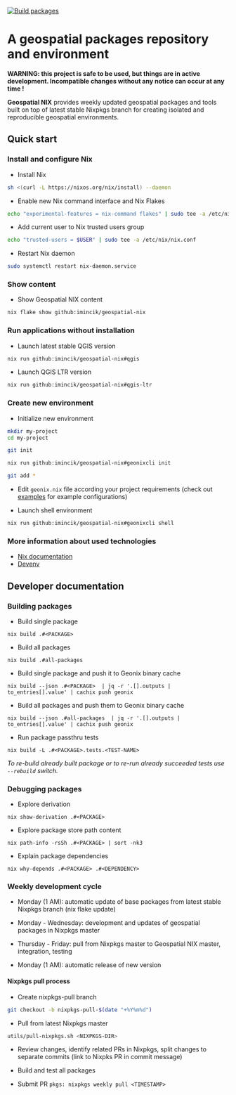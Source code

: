 [![Build packages](https://github.com/imincik/geospatial-nix/actions/workflows/build-packages.yml/badge.svg)](https://github.com/imincik/geospatial-nix/actions/workflows/build-packages.yml)

# A geospatial packages repository and environment

**WARNING: this project is safe to be used, but things are in active
development. Incompatible changes without any notice can occur at any time !**

**Geospatial NIX** provides weekly updated geospatial packages and tools built
on top of latest stable Nixpkgs branch for creating isolated and reproducible
geospatial environments.


## Quick start

### Install and configure Nix

* Install Nix
```bash
sh <(curl -L https://nixos.org/nix/install) --daemon
```

* Enable new Nix command interface and Nix Flakes
```bash
echo "experimental-features = nix-command flakes" | sudo tee -a /etc/nix/nix.conf
```

* Add current user to Nix trusted users group
```bash
echo "trusted-users = $USER" | sudo tee -a /etc/nix/nix.conf
```

* Restart Nix daemon
```bash
sudo systemctl restart nix-daemon.service
```

### Show content

* Show Geospatial NIX content
```bash
nix flake show github:imincik/geospatial-nix
```

### Run applications without installation

* Launch latest stable QGIS version
```bash
nix run github:imincik/geospatial-nix#qgis
```

* Launch QGIS LTR version
```bash
nix run github:imincik/geospatial-nix#qgis-ltr
```

### Create new environment

* Initialize new environment
```bash
mkdir my-project
cd my-project

git init

nix run github:imincik/geospatial-nix#geonixcli init

git add *
```

* Edit `geonix.nix` file according your project requirements
  (check out [examples](examples/) for example configurations)

* Launch shell environment
```bash
nix run github:imincik/geospatial-nix#geonixcli shell
```

### More information about used technologies

* [Nix documentation](https://nix.dev/)
* [Devenv](https://devenv.sh/reference/options/)


## Developer documentation

### Building packages

* Build single package
```
nix build .#<PACKAGE>
```

* Build all packages
```
nix build .#all-packages
```

* Build single package and push it to Geonix binary cache
```
nix build --json .#<PACKAGE>  | jq -r '.[].outputs | to_entries[].value' | cachix push geonix
```

* Build all packages and push them to Geonix binary cache
```
nix build --json .#all-packages  | jq -r '.[].outputs | to_entries[].value' | cachix push geonix
```

* Run package passthru tests
```
nix build -L .#<PACKAGE>.tests.<TEST-NAME>
```

_To re-build already built package or to re-run already succeeded tests use
`--rebuild` switch._

### Debugging packages

* Explore derivation
```
nix show-derivation .#<PACKAGE>
```

* Explore package store path content
```
nix path-info -rsSh .#<PACKAGE> | sort -nk3
```

* Explain package dependencies
```
nix why-depends .#<PACKAGE> .#<DEPENDENCY>
```

### Weekly development cycle

* Monday (1 AM): automatic update of base packages from latest stable Nixpkgs
  branch (nix flake update)

* Monday - Wednesday: development and updates of geospatial packages in Nixpkgs
  master

* Thursday - Friday: pull from Nixpkgs master to Geospatial NIX master,
  integration, testing

* Monday (1 AM): automatic release of new version

#### Nixpkgs pull process

* Create nixpkgs-pull branch
```bash
git checkout -b nixpkgs-pull-$(date "+%Y%m%d")
```

* Pull from latest Nixpkgs master
```bash
utils/pull-nixpkgs.sh <NIXPKGS-DIR>
```

* Review changes, identify related PRs in Nixpkgs, split changes to separate
  commits (link to Nixpks PR in commit message)

* Build and test all packages

* Submit PR `pkgs: nixpkgs weekly pull <TIMESTAMP>`
